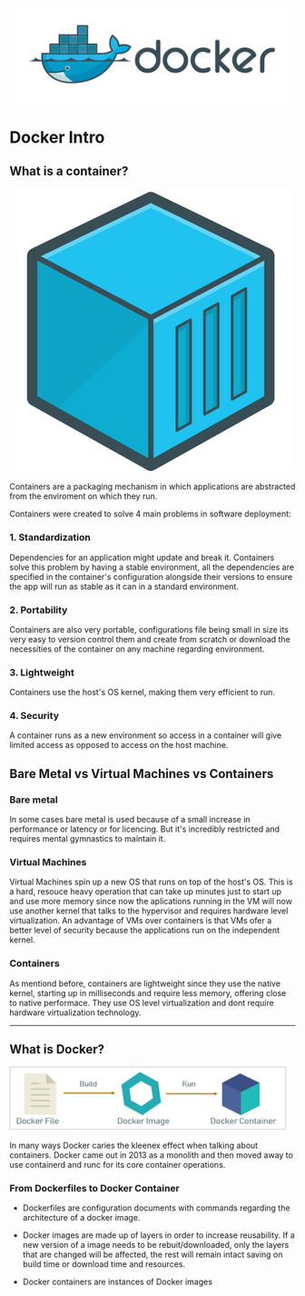 ![Docker](assets/images/docker.png "Docker")

# Docker Intro

## What is a container?
![Container](assets/images/container.png "Container")

Containers are a packaging mechanism in which applications are abstracted from the enviroment on which they run.

Containers were created to solve 4 main problems in software deployment:

### 1. Standardization

Dependencies for an application might update and break it. Containers solve this problem by having a stable environment, all the dependencies are specified in the container's configuration alongside their versions to ensure the app will run as stable as it can in a standard environment.

### 2. Portability

Containers are also very portable, configurations file being small in size its very easy to version control them and create from scratch or download the necessities of the container on any machine regarding environment.

### 3. Lightweight

Containers use the host's OS kernel, making them very efficient to run.

### 4. Security

A container runs as a new environment so access in a container will give limited access as opposed to access on the host machine.

## Bare Metal vs Virtual Machines vs Containers 

### Bare metal

In some cases bare metal is used because of a small increase in performance or latency or for licencing. But it's incredibly restricted and requires mental gymnastics to maintain it.

### Virtual Machines

Virtual Machines spin up a new OS that runs on top of the host's OS. This is a hard, resouce heavy operation that can take up minutes just to start up and use more memory since now the aplications running in the VM will now use another kernel that talks to the hypervisor and requires hardware level virtualization.
An advantage of VMs over containers is that VMs ofer a better level of security because the applications run on the independent kernel.

### Containers

As mentiond before, containers are lightweight since they use the native kernel, starting up in milliseconds and require less memory, offering close to native performace. They use OS level virtualization and dont require hardware virtualization technology.

***

## What is Docker?

![Path](assets/images/docker-path.png "Docker path")

In many ways Docker caries the kleenex effect when talking about containers. Docker came out in 2013 as a monolith and then moved away to use containerd and runc for its core container operations. 

### From Dockerfiles to Docker Container

* Dockerfiles are configuration documents with commands regarding the architecture of a docker image.

* Docker images are made up of layers in order to increase reusability. If a new version of a image needs to be rebuit/downloaded, only the layers that are changed will be affected, the rest will remain intact saving on build time or download time and resources.

* Docker containers are instances of Docker images
